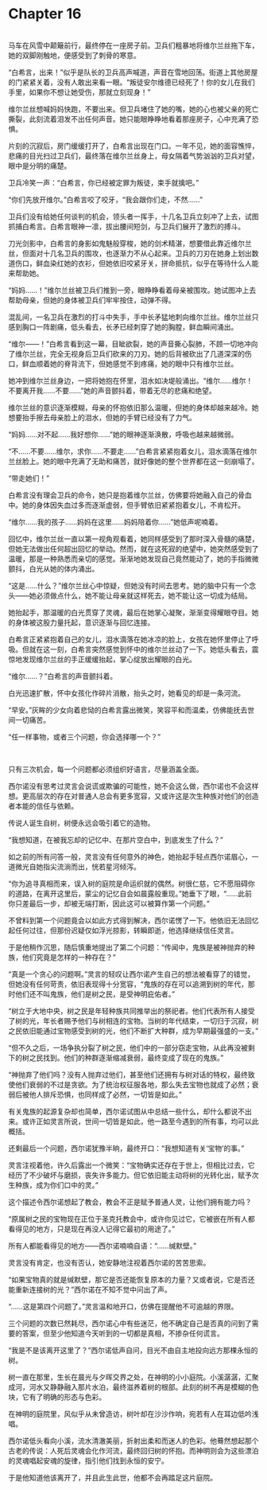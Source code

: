 # Chapter 16

<br>
马车在风雪中颠簸前行，最终停在一座房子前。卫兵们粗暴地将维尔兰丝拖下车，她的双脚刚触地，便感受到了刺骨的寒意。

“白希言，出来！”似乎是队长的卫兵高声喊道，声音在雪地回荡。街道上其他房屋的门紧紧关着，没有人敢出来看一眼。“叛徒安尔维德已经死了！你的女儿在我们手里，如果你不想让她受伤，那就立刻现身！”

维尔兰丝想喊妈妈快跑，不要出来。但卫兵堵住了她的嘴，她的心也被父亲的死亡撕裂，此刻流着泪发不出任何声音。她只能眼睁睁地看着那座房子，心中充满了恐惧。

片刻的沉寂后，房门缓缓打开了，白希言出现在门口。一年不见，她的面容憔悴，悲痛的目光扫过卫兵们，最终落在维尔兰丝身上，母女隔着气势汹汹的卫兵对望，眼中是分明的痛楚。

卫兵冷笑一声：“白希言，你已经被定罪为叛徒，束手就擒吧。”

“你们先放开维尔。”白希言咬了咬牙，“我会跟你们走，不然……”

卫兵们没有给她任何谈判的机会，领头者一挥手，十几名卫兵立刻冲了上去，试图抓捕白希言。白希言眼神一凛，拔出腰间短剑，与卫兵们展开了激烈的搏斗。

刀光剑影中，白希言的身影如鬼魅般穿梭，她的剑术精湛，想要借此靠近维尔兰丝，但面对十几名卫兵的围攻，也逐渐力不从心起来。卫兵的刀刃在她身上划出数道伤口，鲜血染红她的衣衫，但她依旧咬紧牙关，拼命抵抗，似乎在等待什么人能来帮助她。

“妈妈……！”维尔兰丝被卫兵们推到一旁，眼睁睁看着母亲被围攻。她试图冲上去帮助母亲，但她的身体被卫兵们牢牢按住，动弹不得。

混乱间，一名卫兵在激烈的打斗中失手，手中长矛猛地刺向维尔兰丝。维尔兰丝只感到胸口一阵剧痛，低头看去，长矛已经刺穿了她的胸膛，鲜血瞬间涌出。

“维尔——！”白希言看到这一幕，目眦欲裂，她的声音撕心裂肺，不顾一切地冲向了维尔兰丝，完全无视身后卫兵们砍来的刀刃。她的后背被砍出了几道深深的伤口，鲜血顺着她的脊背流下，但她感觉不到疼痛，她的眼中只有维尔兰丝。

她冲到维尔兰丝身边，一把将她抱在怀里，泪水如决堤般涌出。“维尔……维尔！不要离开我……不要……”她的声音颤抖着，带着无尽的悲痛和绝望。

维尔兰丝的意识逐渐模糊，母亲的怀抱依旧那么温暖，但她的身体却越来越冷。她想要抬手擦去母亲脸上的泪水，但她的手臂已经没有了力气。

“妈妈……对不起……我好想你……”她的眼神逐渐涣散，呼吸也越来越微弱。

“不……不要……维尔，求你……不要走……”白希言紧紧抱着女儿，泪水滴落在维尔兰丝脸上。她的眼中充满了无助和痛苦，就好像她的整个世界都在这一刻崩塌了。

“带走她们！”

白希言没有理会卫兵的命令，她只是抱着维尔兰丝，仿佛要将她融入自己的骨血中。她的身体因失血过多而逐渐虚弱，但手臂依旧紧紧抱着女儿，不肯松开。

“维尔……我的孩子……妈妈在这里……妈妈陪着你……”她低声呢喃着。

回忆中，维尔兰丝一直以第一视角观看着，她同样感受到了那时深入骨髓的痛楚，但她无法做出任何超出回忆的举动。然而，就在这死寂的绝望中，她突然感受到了温暖，那是一种熟悉而亲切的感觉。渐渐地她发现自己竟然能动了，她的手指微微颤抖，白光从她的体内涌出。

“这是……什么？”维尔兰丝心中惊疑，但她没有时间去思考。她的脑中只有一个念头——她必须做点什么，她不能让母亲就这样死去，她不能让这一切成为结局。

她抬起手，那温暖的白光贯穿了灵魂，最后在她掌心凝聚，渐渐变得耀眼夺目。她的身体被这股力量托起，意识逐渐与回忆连接。

白希言正紧紧抱着自己的女儿，泪水滴落在她冰凉的脸上，女孩在她怀里停止了呼吸。但就在这一刻，白希言突然感觉到怀中的维尔兰丝动了一下。她低头看去，震惊地发现维尔兰丝的手正缓缓抬起，掌心绽放出耀眼的白光。

“维尔……？”白希言的声音颤抖着。

白光迅速扩散，怀中女孩化作碎片消散，抬头之时，她看见的却是一条河流。

“早安。”灰眸的少女向着悲恸的白希言露出微笑，笑容平和而温柔，仿佛能抚去世间一切痛苦。

“任一样事物，或者三个问题，你会选择哪一个？”

<br>

只有三次机会，每一个问题都必须组织好语言，尽量涵盖全面。

西尔诺没有思考过灵言会说谎或欺骗的可能性，她不会这么做，西尔诺也不会这样想。更高层次的存在对普通人总会有更多宽容，又或许这是次生种族对他们的创造者本能的信任与依赖。

传说人诞生自树，树便永远会吸引着它的造物。

“我想知道，在被我忘却的记忆中、在那片空白中，到底发生了什么？”

如之前的所有问答一般，灵言没有任何意外的神色，她抬起手轻点西尔诺眉心，一道微光自她指尖流淌而出，恍若星河倾泻。

“你为追寻真相而来，误入树的庭院是命运织就的偶然。树很仁慈，它不愿阻碍你的道路，在离开这里后，蒙尘的记忆自会如晨露般重现。”她垂下了眼，“……此前你只差最后一步，却被无端打断，因此这可以被算作第一个问题。”

不曾料到第一个问题竟会以如此方式得到解决，西尔诺愣了一下。他依旧无法回忆起任何过往，但那份迟疑仅如浮光掠影，转瞬即逝，他选择继续信任灵言。

于是他稍作沉思，随后慎重地提出了第二个问题：“传闻中，鬼族是被神抛弃的种族，他们究竟是怎样的一种存在？”

“真是一个贪心的问题啊。”灵言的轻叹让西尔诺产生自己的想法被看穿了的错觉，但她没有任何苛责，依旧表现得十分宽容，“鬼族的存在可以追溯到树的年代，那时他们还不叫鬼族，他们是树之民，是受神明庇佑者。”

“树立于大地中央，树之民是年轻种族共同推举出的祭祀者。他们代表所有人接受了树的光，年长者赐予他们与树相连的宝物。当树的年代结束，一切归于沉寂，树之民依旧能通过宝物感受到树的光，他们不断扩大种群，成为早期最强盛的一支。”

“但不久之后，一场争执分裂了树之民，他们中的一部分窃走宝物，从此再没被剩下的树之民找到。他们的种群逐渐缩减衰弱，最终变成了现在的鬼族。”

“神抛弃了他们吗？没有人抛弃过他们，甚至他们还拥有与树对话的特权，最终致使他们衰弱的不过是贪欲。为了统治权征服各地，那么失去宝物也就成了必然；衰弱后被他人排斥恐惧，也同样成了必然，一切皆是如此。”

有关鬼族的起源复杂却也简单，西尔诺试图从中总结一些什么，却什么都说不出来。或许正如灵言所说，世间一切皆是如此，他一路至今遇到的所有事，均可以此概括。

还剩最后一个问题，西尔诺犹豫半晌，最终开口：“我想知道有关‘宝物’的事。”

灵言注视着他，许久后露出一个微笑：“宝物确实还存在于世上，但相比过去，它经历了不少破坏与磨损，丧失许多能力。但它依旧能主动将树的光转化出，赋予次生种族，成为你们口中的灵。”

这个描述令西尔诺想起了教会，教会不正是赋予普通人灵，让他们拥有能力吗？

“原属树之民的宝物现在正位于圣克托教会中，或许你见过它，它被嵌在所有人都看得见的地方，只是现在再没人记得它最初的用途了。”

所有人都能看得见的地方——西尔诺喃喃自语：“……缄默壁。”

灵言没有肯定，也没有否认，她安静地注视着西尔诺的苦苦思索。

“如果宝物真的就是缄默壁，那它是否还能恢复原本的力量？又或者说，它是否还能重新连接树的光？”西尔诺在不知不觉中问出了声。

“……这是第四个问题了。”灵言温和地开口，仿佛在提醒他不可逾越的界限。

三个问题的次数已然耗尽，西尔诺心中有些迷茫，他不确定自己是否真的问到了需要的答案，但至少他知道今天听到的一切都是真相，不掺杂任何谎言。

“我是不是该离开这里了？”西尔诺低声自问，目光不由自主地投向远方那棵永恒的树。

树一直在那里，生长在晨光与夕晖交界之处，在神明的小小庭院。小溪潺潺，汇聚成河，河水又静静融入那片水泊，最终滋养着树的根部。此刻的树不再是模糊的色块，它有了明确的形态与色彩。

在神明的庭院里，风似乎从未曾造访，树叶却在沙沙作响，宛若有人在耳边低吟浅唱。

西尔诺低头看向小溪，流水清澈美丽，折射出柔和而迷人的色彩。他蓦然想起那个古老的传说：人死后灵魂会化作河流，最终回归树的怀抱。而神明则会为这些漂泊的灵魂唱起安魂的旋律，指引他们找到永恒的安宁。

于是他知道他该离开了，并且此生此世，他都不会再踏足这片庭院。
